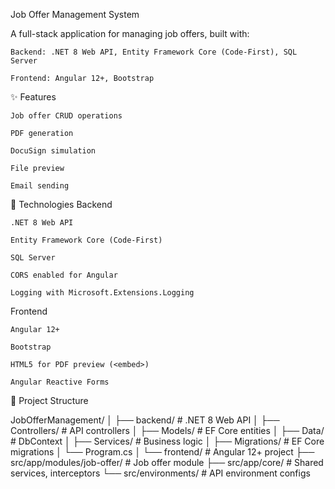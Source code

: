 Job Offer Management System

A full-stack application for managing job offers, built with:

    Backend: .NET 8 Web API, Entity Framework Core (Code-First), SQL Server

    Frontend: Angular 12+, Bootstrap

✨ Features

    Job offer CRUD operations

    PDF generation

    DocuSign simulation

    File preview

    Email sending

🚀 Technologies
Backend

    .NET 8 Web API

    Entity Framework Core (Code-First)

    SQL Server

    CORS enabled for Angular

    Logging with Microsoft.Extensions.Logging

Frontend

    Angular 12+

    Bootstrap

    HTML5 for PDF preview (<embed>)

    Angular Reactive Forms

📂 Project Structure

JobOfferManagement/
│
├── backend/                  # .NET 8 Web API
│   ├── Controllers/           # API controllers
│   ├── Models/                # EF Core entities
│   ├── Data/                  # DbContext
│   ├── Services/              # Business logic
│   ├── Migrations/            # EF Core migrations
│   └── Program.cs
│
└── frontend/                  # Angular 12+ project
    ├── src/app/modules/job-offer/   # Job offer module
    ├── src/app/core/                # Shared services, interceptors
    └── src/environments/            # API environment configs

